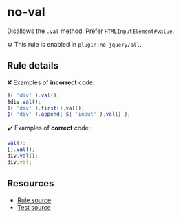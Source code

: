 # no-val

Disallows the [`.val`](https://api.jquery.com/val/) method. Prefer `HTMLInputElement#value`.

⚙️ This rule is enabled in `plugin:no-jquery/all`.

## Rule details

❌ Examples of **incorrect** code:
```js
$( 'div' ).val();
$div.val();
$( 'div' ).first().val();
$( 'div' ).append( $( 'input' ).val() );
```

✔️ Examples of **correct** code:
```js
val();
[].val();
div.val();
div.val;
```

## Resources

* [Rule source](/src/rules/no-val.js)
* [Test source](/src/tests/no-val.js)
